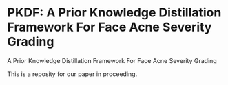 # PKDF: A Prior Knowledge Distillation Framework For Face Acne Severity Grading
A Prior Knowledge Distillation Framework For Face Acne Severity Grading


This is a reposity for our paper in proceeding.
